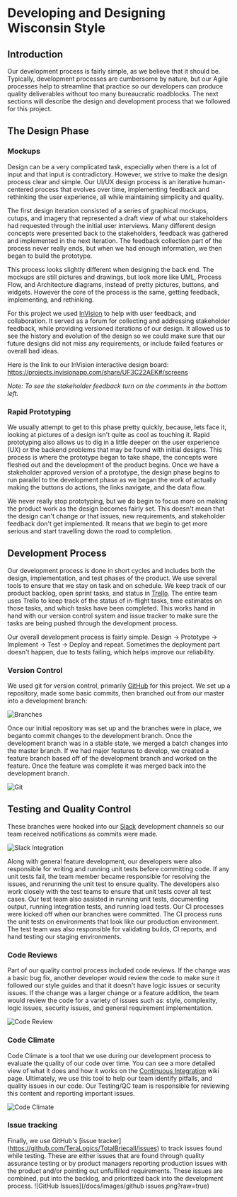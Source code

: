 # Developing and Designing Wisconsin Style

## Introduction

Our development process is fairly simple, as we believe that it should be. Typically, development processes are cumbersome by nature, but our Agile processes help to streamline that practice so our developers can produce quality deliverables without too many bureaucratic roadblocks. The next sections will describe the design and development process that we followed for this project.

## The Design Phase

### Mockups

Design can be a very complicated task, especially when there is a lot of input and that input is contradictory. However, we strive to make the design process clear and simple. Our UI/UX design process is an iterative human-centered process that evolves over time, implementing feedback and rethinking the user experience, all while maintaining simplicity and quality. 

The first design iteration consisted of a series of graphical mockups, cutups, and imagery that represented a draft view of what our stakeholders had requested through the initial user interviews. Many different design concepts were presented back to the stakeholders, feedback was gathered and implemented in the next iteration. The feedback collection part of the process never really ends, but when we had enough information, we then began to build the prototype.

This process looks slightly different when designing the back end. The mockups are still pictures and drawings, but look more like UML, Process Flow, and Architecture diagrams, instead of pretty pictures, buttons, and widgets. However the core of the process is the same, getting feedback, implementing, and rethinking.

For this project we used [InVision](http://www.invisionapp.com/) to help with user feedback, and collaboration. It served as a forum for collecting and addressing stakeholder feedback, while providing versioned iterations of our design.  It allowed us to see the history and evolution of the design so we could make sure that our future designs did not miss any requirements, or include failed features or overall bad ideas.

Here is the link to our InVision interactive design board: https://projects.invisionapp.com/share/UF3C22AEK#/screens

_Note: To see the stakeholder feedback turn on the comments in the bottom left._

### Rapid Prototyping

We usually attempt to get to this phase pretty quickly, because, lets face it, looking at pictures of a design isn't quite as cool as touching it. Rapid prototyping also allows us to dig in a little deeper on the user experience (UX) or the backend problems that may be found with initial designs. This process is where the prototype began to take shape, the concepts were fleshed out and the development of the product begins.  Once we have a stakeholder approved version of a prototype, the design phase begins to run parallel to the development phase as we began the work of actually making the buttons do actions, the links navigate, and the data flow.

We never really stop prototyping, but we do begin to focus more on making the product work as the design becomes fairly set. This doesn't mean that the design can't change or that issues, new requirements, and stakeholder feedback don't get implemented. It means that we begin to get more serious and start travelling down the road to completion.

## Development Process

Our development process is done in short cycles and includes both the design, implementation, and test phases of the product. We use several tools to ensure that we stay on task and on schedule. We keep track of our product backlog, open sprint tasks, and status in [Trello](http://www.trello.com). The entire team uses Trello to keep track of the status of in-flight tasks, time estimates on those tasks, and which tasks have been completed. This works hand in hand with our version control system and issue tracker to make sure the tasks are being pushed through the development process.

Our overall development process is fairly simple. Design -> Prototype -> Implement -> Test -> Deploy and repeat. Sometimes the deployment part doesn't happen, due to tests failing, which helps improve our reliability.

### Version Control

We used git for version control, primarily [GitHub](https://github.com/TeraLogics/TotalBriecall/blob/master/docs/Tools.md#github) for this project. We set up a repository, made some basic commits, then branched out from our master into a development branch:

![Branches](/docs/images/branches.png?raw=true)

Once our initial repository was set up and the branches were in place, we beganto  commit changes to the development branch. Once the development branch was in a stable state, we merged a batch changes into the master branch. If we had major features to develop, we created a feature branch based off of the development branch and worked on the feature.  Once the feature was complete it was merged back into the development branch.

![Git](/docs/images/Git.png?raw=true)

## Testing and Quality Control

These branches were hooked into our [Slack](http://slack.com) development channels so our team received notifications as commits were made.

![Slack Integration](/docs/images/SlackIntegration.PNG?raw=true)

Along with general feature development, our developers were also responsible for writing and running unit tests before committing code. If any unit tests fail, the team member became responsible for resolving the issues, and rerunning the unit test to ensure quality. The developers also work closely with the test teams to ensure that unit tests cover all test cases. Our test team also assisted in running unit tests, documenting output, running integration tests, and running load tests. Our CI processes were kicked off when our branches were committed. The CI process runs the unit tests on environments that look like our production environment. The test team was also responsible for validating builds, CI reports, and hand testing our staging environments.

### Code Reviews

Part of our quality control process included code reviews. If the change was a basic bug fix, another developer would review the code to make sure it followed our style guides and that it doesn't have logic issues or security issues. If the change was a larger change or a feature addition, the team would review the code for a variety of issues such as: style, complexity, logic issues, security issues, and general requirement implementation.

![Code Review](/docs/images/Code%20Review%20Meeting.jpg?raw=true)
### Code Climate

Code Climate is a tool that we use during our development process to evaluate the quality of our code over time. You can see a more detailed view of what it does and how it works on the [Continuous Integration](https://github.com/TeraLogics/TotalBriecall/blob/master/docs/Continuous-Integration.md#code-climate) wiki page. Ultimately, we use this tool to help our team identify pitfalls, and quality issues in our code. Our Testing/QC team is responsible for reviewing this content and reporting important issues.

![Code Climate](/docs/images/CodeClimate.png?raw=true)

### Issue tracking

Finally, we use GitHub's [issue tracker] (https://github.com/TeraLogics/TotalBriecall/issues) to track issues found while testing. These are either issues that are found through quality assurance testing or by product managers reporting production issues with the product and/or pointing out unfulfilled requirements. These issues are combined, put into the backlog, and prioritized back into the development process.
![GitHub Issues](/docs/images/github issues.png?raw=true)
